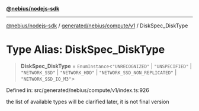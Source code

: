 [**@nebius/nodejs-sdk**](../../../../../README.md)

***

[@nebius/nodejs-sdk](../../../../../README.md) / [generated/nebius/compute/v1](../README.md) / DiskSpec\_DiskType

# Type Alias: DiskSpec\_DiskType

> **DiskSpec\_DiskType** = `EnumInstance`\<`"UNRECOGNIZED"` \| `"UNSPECIFIED"` \| `"NETWORK_SSD"` \| `"NETWORK_HDD"` \| `"NETWORK_SSD_NON_REPLICATED"` \| `"NETWORK_SSD_IO_M3"`\>

Defined in: src/generated/nebius/compute/v1/index.ts:926

the list of available types will be clarified later, it is not final version

